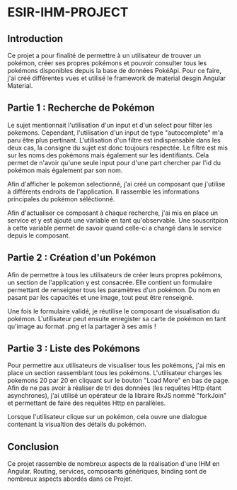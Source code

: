 # ESIR-IHM-PROJECT

## Introduction

Ce projet a pour finalité de permettre à un utilisateur de trouver un pokémon, créer ses propres pokémons et pouvoir consulter tous les pokémons disponibles depuis la base de données PokéApi.
Pour ce faire, j'ai créé différentes vues et utilisé le framework de material desgin Angular Material.

## Partie 1 : Recherche de Pokémon

Le sujet mentionnait l'utilisation d'un input et d'un select pour filter les pokemons. Cependant, l'utilisation d'un input de type "autocomplete" m'a paru être plus pertinant. L'utilisation d'un filtre est indispensable dans les deux cas, la consigne du sujet est donc toujours respectée. Le filtre est mis sur les noms des pokémons mais également sur les identifiants. Cela permet de n'avoir qu'une seule input pour d'une part chercher par l'id du pokémon mais également par son nom.

Afin d'afficher le pokemon selectionné, j'ai créé un composant que j'utilise à différents endroits de l'application.
Il rassemble les informations principales du pokémon séléctionné.

Afin d'actualiser ce composant à chaque recherche, j'ai mis en place un service et y est ajouté une variable en tant qu'observable.
Une souscritpion à cette variable permet de savoir quand celle-ci a changé dans le service depuis le composant.

## Partie 2 : Création d'un Pokémon

Afin de permettre à tous les utilisateurs de créer leurs propres pokémons, un section de l'application y est consacrée.
Elle contient un formulaire permettant de renseigner tous les paramètres d'un pokémon.
Du nom en pasant par les capacités et une image, tout peut être renseigné.

Une fois le formulaire validé, je réutilise le composant de visualisation du pokémon. L'utilisateur peut ensuite enregister sa carte de pokémon en tant qu'image au format .png et la partager à ses amis !

## Partie 3 : Liste des Pokémons

Pour permettre aux utilisateurs de visualiser tous les pokémons, j'ai mis en place un section rassemblant tous les pokémons. L'utilisateur charges les pokemons 20 par 20 en cliquant sur le bouton "Load More" en bas de page.
Afin de ne pas avoir à réaliser de tri des données (les requêtes Http étant asynchrones), j'ai utilisé un opérateur de la libraire RxJS nommé "forkJoin" et permettant de faire des requêtes Http en parallèles.

Lorsque l'utilisateur clique sur un pokémon, cela ouvre une dialogue contenant la visualtion des détails du pokémon.

## Conclusion

Ce projet rassemble de nombreux aspects de la réalisation d'une IHM en Angular. Routing, services, composants génériques, binding sont de nombreux aspects abordés dans ce Projet.

